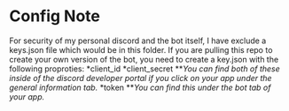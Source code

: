 # Config Note
For security of my personal discord and the bot itself, I have exclude a keys.json file which would be in this folder.  If you are pulling this repo to create your own version of the bot, you need to create a key.json with the following proproties:
*client_id
*client_secret
**_You can find both of these inside of the discord developer portal if you click on your app under the general information tab._
*token
**_You can find this under the bot tab of your app._